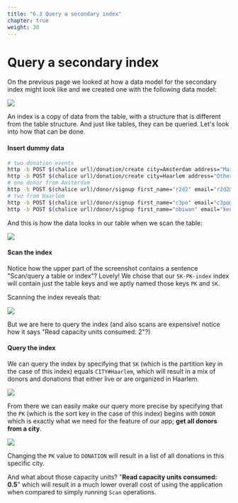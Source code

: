 ```yaml
---
title: "6.3 Query a secondary index"
chapter: true
weight: 30
---
```


# Query a secondary index

On the previous page we looked at how a data model for the secondary index might look like and we created one with
the following data model:

![](/images/db_index_inverted_keys.png)

An index is a copy of data from the table, with a structure that is different from the table structure. And just like 
tables, they can be queried. Let's look into how that can be done.

#### Insert dummy data

```bash
# two donation events
http -b POST $(chalice url)/donation/create city=Amsterdam address="Main street" datetime="2022-04-06T12:00:00"
http -b POST $(chalice url)/donation/create city=Haarlem address="Other street" datetime="2022-04-06T12:00:00"
# one donor from Amsterdam
http -b POST $(chalice url)/donor/signup first_name="r2d2" email="r2d2@server.com" city="Amsterdam"
# two from Haarlem
http -b POST $(chalice url)/donor/signup first_name="c3po" email="c3po@server.com" city="Haarlem"
http -b POST $(chalice url)/donor/signup first_name="obiwan" email="kenobi@server.com" city="Haarlem"
```

And this is how the data looks in our table when we scan the table:

![](/images/scan_table.png)

#### Scan the index

Notice how the upper part of the screenshot contains a sentence "Scan/query a table or index"? Lovely!
We chose that our `SK-PK-index` index will contain just the table keys and we aptly named those keys `PK` and `SK`.

Scanning the index reveals that:

![](/images/scan_index.png)

But we are here to query the index (and also scans are expensive! notice how it says "Read capacity units consumed: 2"?)

#### Query the index

We can query the index by specifying that `SK` (which is the partition key in the case of this index) equals 
`CITY#Haarlem`, which will result in a mix of donors and donations that either live or are organized in Haarlem.

![](/images/query_index_all.png)

From there we can easily make our query more precise by specifying that the `PK` (which is the sort key in the case of 
this index) begins with `DONOR` which is exactly what we need for the feature of our app; **get all donors from a city**.

![](/images/query_index_donor.png)

Changing the `PK` value to `DONATION` will result in a list of all donations in this specific city.

And what about those capacity units? "**Read capacity units consumed: 0.5**" which will result in a much lower overall
cost of using the application when compared to simply running `Scan` operations.